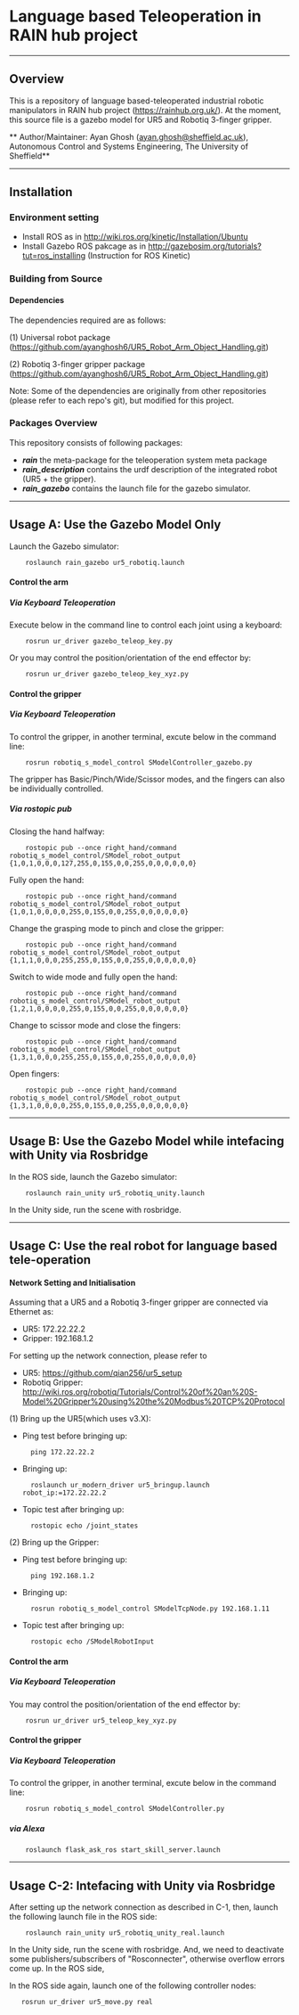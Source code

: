 # Language based Teleoperation in RAIN hub project
---
## Overview
This is a repository of language based-teleoperated industrial robotic manipulators in RAIN hub project (https://rainhub.org.uk/). 
At the moment, this source file is a gazebo model for UR5 and Robotiq 3-finger gripper. 

** Author/Maintainer: Ayan Ghosh (ayan.ghosh@sheffield.ac.uk), Autonomous Control and Systems Engineering, The University of Sheffield**


---
## Installation

### Environment setting

- Install ROS as in http://wiki.ros.org/kinetic/Installation/Ubuntu
- Install Gazebo ROS pakcage as in http://gazebosim.org/tutorials?tut=ros_installing (Instruction for ROS Kinetic)

### Building from Source

#### Dependencies
The dependencies required are as follows: 

(1) Universal robot package (https://github.com/ayanghosh6/UR5_Robot_Arm_Object_Handling.git)


(2) Robotiq 3-finger gripper package (https://github.com/ayanghosh6/UR5_Robot_Arm_Object_Handling.git)


Note: Some of the dependencies are originally from other repositories (please refer to each repo's git), but modified for this project. 




### Packages Overview

This repository consists of following packages:

* ***rain*** the meta-package for the teleoperation system meta package
* ***rain_description*** contains the urdf description of the integrated robot (UR5 + the gripper).
* ***rain_gazebo*** contains the launch file for the gazebo simulator.


---
## Usage A: Use the Gazebo Model Only

Launch the Gazebo simulator:

        roslaunch rain_gazebo ur5_robotiq.launch


#### Control the arm

##### Via Keyboard Teleoperation

Execute below in the command line to control each joint using a keyboard: 

        rosrun ur_driver gazebo_teleop_key.py


Or you may control the position/orientation of the end effector by:

        rosrun ur_driver gazebo_teleop_key_xyz.py
        


#### Control the gripper

##### Via Keyboard Teleoperation

To control the gripper, in another terminal, excute below in the command line:
        
        rosrun robotiq_s_model_control SModelController_gazebo.py

The gripper has Basic/Pinch/Wide/Scissor modes, and the fingers can also be individually controlled. 


##### Via ***rostopic pub*** 

Closing the hand halfway:

        rostopic pub --once right_hand/command robotiq_s_model_control/SModel_robot_output {1,0,1,0,0,0,127,255,0,155,0,0,255,0,0,0,0,0,0}

Fully open the hand:

        rostopic pub --once right_hand/command robotiq_s_model_control/SModel_robot_output {1,0,1,0,0,0,0,255,0,155,0,0,255,0,0,0,0,0,0}

Change the grasping mode to pinch and close the gripper:

        rostopic pub --once right_hand/command robotiq_s_model_control/SModel_robot_output {1,1,1,0,0,0,255,255,0,155,0,0,255,0,0,0,0,0,0}

Switch to wide mode and fully open the hand:

        rostopic pub --once right_hand/command robotiq_s_model_control/SModel_robot_output {1,2,1,0,0,0,0,255,0,155,0,0,255,0,0,0,0,0,0}

Change to scissor mode and close the fingers:

        rostopic pub --once right_hand/command robotiq_s_model_control/SModel_robot_output {1,3,1,0,0,0,255,255,0,155,0,0,255,0,0,0,0,0,0}

Open fingers:

        rostopic pub --once right_hand/command robotiq_s_model_control/SModel_robot_output {1,3,1,0,0,0,0,255,0,155,0,0,255,0,0,0,0,0,0}


--- 
## Usage B: Use the Gazebo Model while intefacing with Unity via Rosbridge

In the ROS side, launch the Gazebo simulator:

        roslaunch rain_unity ur5_robotiq_unity.launch

In the Unity side, run the scene  with rosbridge. 



--- 
## Usage C: Use the real robot for language based tele-operation

#### Network Setting and Initialisation
Assuming that a UR5 and a Robotiq 3-finger gripper are connected via Ethernet as:

- UR5: 172.22.22.2
- Gripper: 192.168.1.2
        
For setting up the network connection, please refer to

- UR5: https://github.com/qian256/ur5_setup
- Robotiq Gripper: http://wiki.ros.org/robotiq/Tutorials/Control%20of%20an%20S-Model%20Gripper%20using%20the%20Modbus%20TCP%20Protocol


        
(1) Bring up the UR5(which uses v3.X):

- Ping test before bringing up: 

        ping 172.22.22.2
        
- Bringing up:

        roslaunch ur_modern_driver ur5_bringup.launch robot_ip:=172.22.22.2

- Topic test after bringing up:

        rostopic echo /joint_states
        
        
(2) Bring up the Gripper:
        
- Ping test before bringing up:

        ping 192.168.1.2
        
- Bringing up:

        rosrun robotiq_s_model_control SModelTcpNode.py 192.168.1.11

- Topic test after bringing up:

        rostopic echo /SModelRobotInput
        

#### Control the arm

    
##### Via Keyboard Teleoperation

You may control the position/orientation of the end effector by:

        rosrun ur_driver ur5_teleop_key_xyz.py
        
        

#### Control the gripper

##### Via Keyboard Teleoperation

To control the gripper, in another terminal, excute below in the command line:
        
        rosrun robotiq_s_model_control SModelController.py

##### via Alexa
        
        roslaunch flask_ask_ros start_skill_server.launch  
  
--- 
## Usage C-2: Intefacing with Unity via Rosbridge

After setting up the network connection as described in C-1, then, launch the following launch file in the ROS side:

        roslaunch rain_unity ur5_robotiq_unity_real.launch

In the Unity side, run the scene with rosbridge. And, we need to deactivate some publishers/subscribers of "Rosconnecter", otherwise overflow errors come up. 
In the ROS side, 

In the ROS side again, launch one of the following controller nodes:
        
       rosrun ur_driver ur5_move.py real


